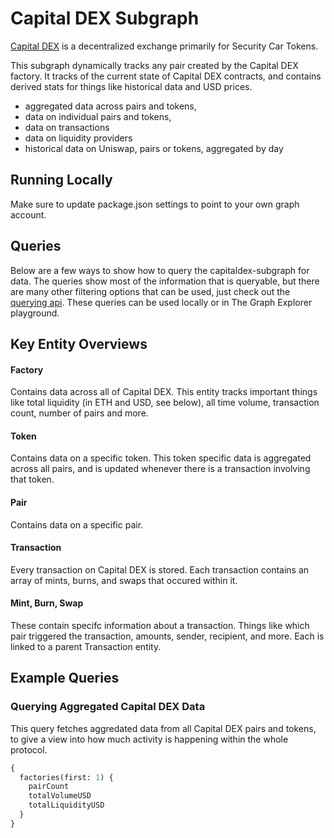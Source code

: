 # Capital DEX Subgraph

[Capital DEX](https://capitaldex.exchange) is a decentralized exchange primarily for Security Car Tokens.

This subgraph dynamically tracks any pair created by the Capital DEX factory. It tracks of the current state of Capital DEX contracts, and contains derived stats for things like historical data and USD prices.

- aggregated data across pairs and tokens,
- data on individual pairs and tokens,
- data on transactions
- data on liquidity providers
- historical data on Uniswap, pairs or tokens, aggregated by day

## Running Locally

Make sure to update package.json settings to point to your own graph account.

## Queries

Below are a few ways to show how to query the capitaldex-subgraph for data. The queries show most of the information that is queryable, but there are many other filtering options that can be used, just check out the [querying api](https://thegraph.com/docs/graphql-api). These queries can be used locally or in The Graph Explorer playground.

## Key Entity Overviews

#### Factory

Contains data across all of Capital DEX. This entity tracks important things like total liquidity (in ETH and USD, see below), all time volume, transaction count, number of pairs and more.

#### Token

Contains data on a specific token. This token specific data is aggregated across all pairs, and is updated whenever there is a transaction involving that token.

#### Pair

Contains data on a specific pair.

#### Transaction

Every transaction on Capital DEX is stored. Each transaction contains an array of mints, burns, and swaps that occured within it.

#### Mint, Burn, Swap

These contain specifc information about a transaction. Things like which pair triggered the transaction, amounts, sender, recipient, and more. Each is linked to a parent Transaction entity.

## Example Queries

### Querying Aggregated Capital DEX Data

This query fetches aggredated data from all Capital DEX pairs and tokens, to give a view into how much activity is happening within the whole protocol.

```graphql
{
  factories(first: 1) {
    pairCount
    totalVolumeUSD
    totalLiquidityUSD
  }
}
```
